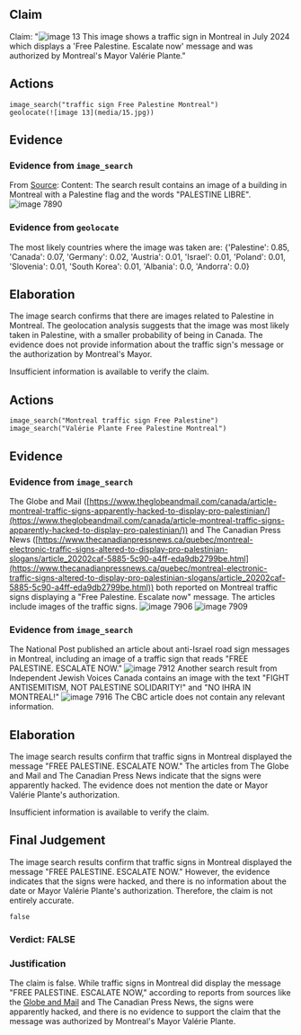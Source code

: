 ## Claim
Claim: "![image 13](media/15.jpg) This image shows a traffic sign in Montreal in July 2024 which displays a 'Free Palestine. Escalate now' message and was authorized by Montreal's Mayor Valérie Plante."

## Actions
```
image_search("traffic sign Free Palestine Montreal")
geolocate(![image 13](media/15.jpg))
```

## Evidence
### Evidence from `image_search`
From [Source](https://www.dreamstime.com/montreal-canada-june-palestine-flag-free-palestine-palestine-libre-slogan-french-painted-brick-walls-building-image134965380): 
Content: The search result contains an image of a building in Montreal with a Palestine flag and the words "PALESTINE LIBRE". ![image 7890](media/2025-08-29_22-13-1756505607-697688.jpg)


### Evidence from `geolocate`
The most likely countries where the image was taken are: {'Palestine': 0.85, 'Canada': 0.07, 'Germany': 0.02, 'Austria': 0.01, 'Israel': 0.01, 'Poland': 0.01, 'Slovenia': 0.01, 'South Korea': 0.01, 'Albania': 0.0, 'Andorra': 0.0}

## Elaboration
The image search confirms that there are images related to Palestine in Montreal. The geolocation analysis suggests that the image was most likely taken in Palestine, with a smaller probability of being in Canada. The evidence does not provide information about the traffic sign's message or the authorization by Montreal's Mayor.

Insufficient information is available to verify the claim.


## Actions
```
image_search("Montreal traffic sign Free Palestine")
image_search("Valérie Plante Free Palestine Montreal")
```

## Evidence
### Evidence from `image_search`
The Globe and Mail ([https://www.theglobeandmail.com/canada/article-montreal-traffic-signs-apparently-hacked-to-display-pro-palestinian/](https://www.theglobeandmail.com/canada/article-montreal-traffic-signs-apparently-hacked-to-display-pro-palestinian/)) and The Canadian Press News ([https://www.thecanadianpressnews.ca/quebec/montreal-electronic-traffic-signs-altered-to-display-pro-palestinian-slogans/article_20202caf-5885-5c90-a4ff-eda9db2799be.html](https://www.thecanadianpressnews.ca/quebec/montreal-electronic-traffic-signs-altered-to-display-pro-palestinian-slogans/article_20202caf-5885-5c90-a4ff-eda9db2799be.html)) both reported on Montreal traffic signs displaying a "Free Palestine. Escalate now" message. The articles include images of the traffic signs. ![image 7906](media/2025-08-29_22-13-1756505632-450811.jpg) ![image 7909](media/2025-08-29_22-14-1756505643-094285.jpg)


### Evidence from `image_search`
The National Post published an article about anti-Israel road sign messages in Montreal, including an image of a traffic sign that reads "FREE PALESTINE. ESCALATE NOW." ![image 7912](media/2025-08-29_22-14-1756505650-489513.jpg) Another search result from Independent Jewish Voices Canada contains an image with the text "FIGHT ANTISEMITISM, NOT PALESTINE SOLIDARITY!" and "NO IHRA IN MONTREAL!" ![image 7916](media/2025-08-29_22-14-1756505661-332318.jpg) The CBC article does not contain any relevant information.


## Elaboration
The image search results confirm that traffic signs in Montreal displayed the message "FREE PALESTINE. ESCALATE NOW." The articles from The Globe and Mail and The Canadian Press News indicate that the signs were apparently hacked. The evidence does not mention the date or Mayor Valérie Plante's authorization.

Insufficient information is available to verify the claim.


## Final Judgement
The image search results confirm that traffic signs in Montreal displayed the message "FREE PALESTINE. ESCALATE NOW." However, the evidence indicates that the signs were hacked, and there is no information about the date or Mayor Valérie Plante's authorization. Therefore, the claim is not entirely accurate.

`false`

### Verdict: FALSE

### Justification
The claim is false. While traffic signs in Montreal did display the message "FREE PALESTINE. ESCALATE NOW," according to reports from sources like the [Globe and Mail](https://www.theglobeandmail.com/canada/article-montreal-traffic-signs-apparently-hacked-to-display-pro-palestinian/) and The Canadian Press News, the signs were apparently hacked, and there is no evidence to support the claim that the message was authorized by Montreal's Mayor Valérie Plante.
